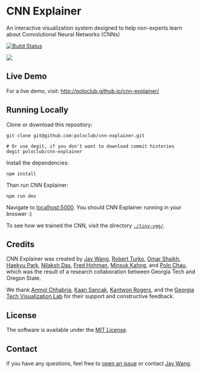 # CNN Explainer

An interactive visualization system designed to help non-experts learn about Convolutional Neural Networks (CNNs)

[![Build Status](https://travis-ci.com/poloclub/cnn-explainer.svg?branch=master)](https://travis-ci.com/poloclub/cnn-explainer)

<a href="https://youtu.be/udVN7fPvGe0" target="_blank"><img src="https://i.imgur.com/TIKlgt6.png" style="max-width:100%;"></a>

## Live Demo

For a live demo, visit: http://poloclub.github.io/cnn-explainer/

## Running Locally

Clone or download this repository:

```
git clone git@github.com:poloclub/cnn-explainer.git

# Or use degit, if you don't want to download commit histories
degit poloclub/cnn-explainer
```

Install the dependencies:

```
npm install
```

Than run CNN Explainer:

```
npm run dev
```

Navigate to [localhost:5000](https://localhost:5000). You should CNN Explainer running in your broswer :)

To see how we trained the CNN, visit the directory [`./tiny-vgg/`](tiny-vgg).

## Credits

CNN Explainer was created by 
<a href="https://zijie.wang/">Jay Wang</a>,
<a href="https://www.linkedin.com/in/robert-turko/">Robert Turko</a>, 
<a href="http://oshaikh.com/">Omar Shaikh</a>,
<a href="https://haekyu.com/">Haekyu Park</a>,
<a href="http://nilakshdas.com/">Nilaksh Das</a>,
<a href="https://fredhohman.com/">Fred Hohman</a>,
<a href="http://minsuk.com">Minsuk Kahng</a>, and
<a href="https://www.cc.gatech.edu/~dchau/">Polo Chau</a>,
which was the result of a research collaboration between 
Georgia Tech and Oregon State.

We thank
[Anmol Chhabria](https://www.linkedin.com/in/anmolchhabria),
[Kaan Sancak](https://kaansancak.com),
[Kantwon Rogers](https://www.kantwon.com), and the
[Georgia Tech Visualization Lab](http://vis.gatech.edu)
for their support and constructive feedback.
 
## License

The software is available under the [MIT License](https://github.com/poloclub/cnn-explainer/blob/master/LICENSE).

## Contact

If you have any questions, feel free to [open an issue](https://github.com/poloclub/cnn-explainer/issues/new/choose) or contact [Jay Wang](https://www.zijie.wang).


